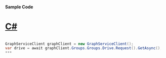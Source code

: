 #### Sample Code
# [C#](#tab/c-sharp)

```C#

GraphServiceClient graphClient = new GraphServiceClient();
var drive = await graphClient.Groups.Groups.Drive.Request().GetAsync();
*** 

```